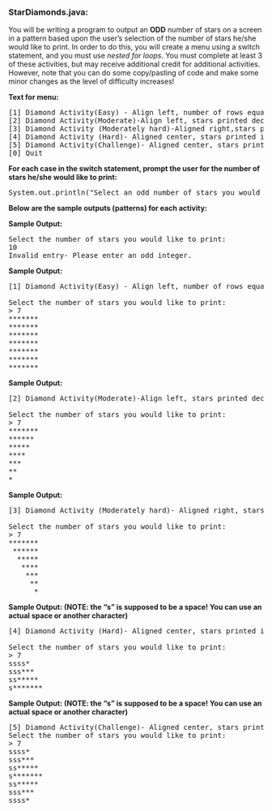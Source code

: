 ### StarDiamonds.java:
You will be writing a program to output an <b>ODD</b> number of stars on a screen in a pattern based upon the user’s selection of the number of stars he/she would like to print. In order to do this, you will create a menu using a switch statement, and you must use <i>nested for loops</i>. You must complete at least 3 of these activities, but may receive additional credit for additional activities. However, note that you can do some copy/pasting of code and make some minor changes as the level of difficulty increases!

<b>Text for menu:</b>
<pre>
[1] Diamond Activity(Easy) - Align left, number of rows equal columns 	
[2] Diamond Activity(Moderate)-Align left, stars printed decrease by 1 each row
[3] Diamond Activity (Moderately hard)-Aligned right,stars printed decrease by 1 each row
[4] Diamond Activity (Hard)- Aligned center, stars printed increasing by odd numbers until get to # entered 	
[5] Diamond Activity(Challenge)- Aligned center, stars printed increasing by odd numbers until get to # entered, the reversed
[0] Quit
</pre>

<b>For each case in the switch statement, prompt the user for the number of stars he/she would like to print:</b>
<pre>System.out.println("Select an odd number of stars you would like to print:");</pre>

<b>Below are the sample outputs (patterns) for each activity:</b>

<b>Sample Output:</b>
<pre>
Select the number of stars you would like to print:
10
Invalid entry- Please enter an odd integer.
</pre>

<b>Sample Output:</b>
<pre>
[1] Diamond Activity(Easy) - Align left, number of rows equal columns 

Select the number of stars you would like to print:
> 7
*******
*******
*******
*******
*******
*******
*******
</pre>

<b>Sample Output:</b>
<pre>
[2] Diamond Activity(Moderate)-Align left, stars printed decrease by 1 each row

Select the number of stars you would like to print:
> 7
*******
******
*****
****
***
**
*
</pre>

<b>Sample Output:</b>
<pre>
[3] Diamond Activity (Moderately hard)- Aligned right, stars printed decrease by 1 each row

Select the number of stars you would like to print:
> 7
*******
 ******
  *****
   ****
    ***
     **
      *
</pre>

<b>Sample Output:  (NOTE: the “s” is supposed to be a space! You can use an actual space or another character)</b>
<pre>
[4] Diamond Activity (Hard)- Aligned center, stars printed increasing by odd numbers until get to # entered

Select the number of stars you would like to print:
> 7
ssss*
sss***
ss*****
s*******
</pre>

<b>Sample Output:  (NOTE: the “s” is supposed to be a space! You can use an actual space or another character)</b>
<pre>
[5] Diamond Activity(Challenge)- Aligned center, stars printed increasing by odd numbers until get to # entered, then reversed
Select the number of stars you would like to print:
> 7
ssss*
sss***
ss*****
s*******
ss*****
sss***
ssss*
</pre>

